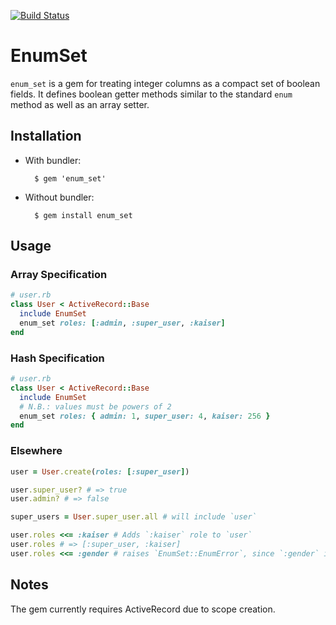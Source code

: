 [![Build Status](https://travis-ci.org/breestanwyck/enum_set.svg?branch=master)](https://travis-ci.org/breestanwyck/enum_set)

# EnumSet

`enum_set` is a gem for treating integer columns as a compact set of boolean
fields. It defines boolean getter methods similar to the standard `enum` method
as well as an array setter.

## Installation

* With bundler:

        $ gem 'enum_set'

* Without bundler:

        $ gem install enum_set

## Usage

### Array Specification

```ruby
# user.rb
class User < ActiveRecord::Base
  include EnumSet
  enum_set roles: [:admin, :super_user, :kaiser]
end
```

### Hash Specification

```ruby
# user.rb
class User < ActiveRecord::Base
  include EnumSet
  # N.B.: values must be powers of 2
  enum_set roles: { admin: 1, super_user: 4, kaiser: 256 }
end
```

### Elsewhere

```ruby
user = User.create(roles: [:super_user])

user.super_user? # => true
user.admin? # => false

super_users = User.super_user.all # will include `user`

user.roles <<= :kaiser # Adds `:kaiser` role to `user`
user.roles # => [:super_user, :kaiser]
user.roles <<= :gender # raises `EnumSet::EnumError`, since `:gender` isn't a role
```

## Notes

The gem currently requires ActiveRecord due to scope creation.
